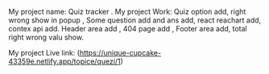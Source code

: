 My project name: Quiz tracker .
My project Work: Quiz option add, right wrong show in popup ,  Some question add and ans add, react reachart add, contex api add. Header area add , 404 page add , Footer area add, total right wrong valu show. 


My project Live link: (https://unique-cupcake-43359e.netlify.app/topice/quezi/1)

